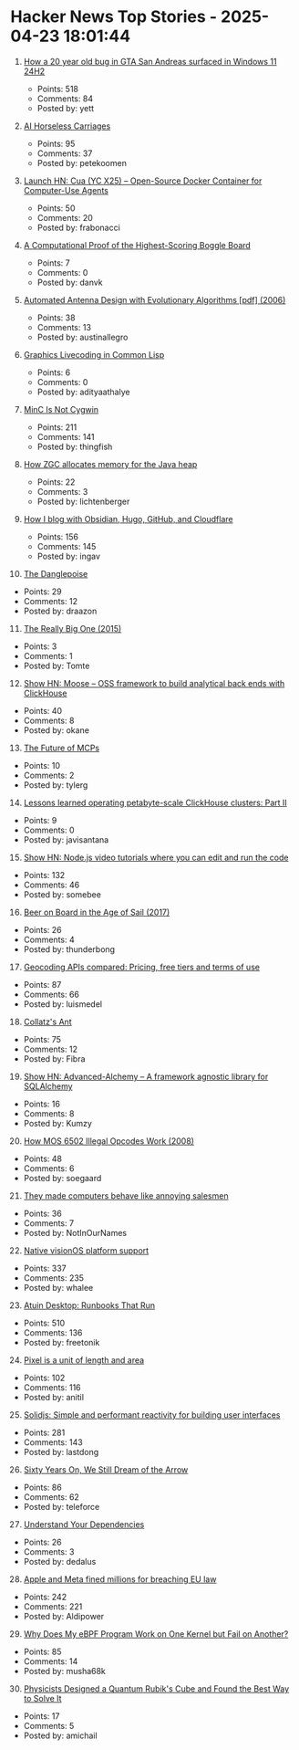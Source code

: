 # Hacker News Top Stories - 2025-04-23 18:01:44

1. [How a 20 year old bug in GTA San Andreas surfaced in Windows 11 24H2](https://cookieplmonster.github.io/2025/04/23/gta-san-andreas-win11-24h2-bug/)
   - Points: 518
   - Comments: 84
   - Posted by: yett

2. [AI Horseless Carriages](https://koomen.dev/essays/horseless-carriages/)
   - Points: 95
   - Comments: 37
   - Posted by: petekoomen

3. [Launch HN: Cua (YC X25) – Open-Source Docker Container for Computer-Use Agents](https://github.com/trycua/cua)
   - Points: 50
   - Comments: 20
   - Posted by: frabonacci

4. [A Computational Proof of the Highest-Scoring Boggle Board](https://www.danvk.org/2025/04/23/boggle-solved.html)
   - Points: 7
   - Comments: 0
   - Posted by: danvk

5. [Automated Antenna Design with Evolutionary Algorithms [pdf] (2006)](https://ntrs.nasa.gov/api/citations/20060024675/downloads/20060024675.pdf)
   - Points: 38
   - Comments: 13
   - Posted by: austinallegro

6. [Graphics Livecoding in Common Lisp](https://kevingal.com/blog/cl-livecoding.html)
   - Points: 6
   - Comments: 0
   - Posted by: adityaathalye

7. [MinC Is Not Cygwin](https://minc.commandlinerevolution.nl/english/home.html)
   - Points: 211
   - Comments: 141
   - Posted by: thingfish

8. [How ZGC allocates memory for the Java heap](https://joelsiks.com/posts/zgc-heap-memory-allocation/)
   - Points: 22
   - Comments: 3
   - Posted by: lichtenberger

9. [How I blog with Obsidian, Hugo, GitHub, and Cloudflare](https://ingau.me/blog/how-i-write-my-blogs-in-obsidian-and-publish-instantly/)
   - Points: 156
   - Comments: 145
   - Posted by: ingav

10. [The Danglepoise](https://www.sallery.co.uk/danglepoise)
   - Points: 29
   - Comments: 12
   - Posted by: draazon

11. [The Really Big One (2015)](https://www.newyorker.com/magazine/2015/07/20/the-really-big-one)
   - Points: 3
   - Comments: 1
   - Posted by: Tomte

12. [Show HN: Moose – OSS framework to build analytical back ends with ClickHouse](https://docs.fiveonefour.com/moose)
   - Points: 40
   - Comments: 8
   - Posted by: okane

13. [The Future of MCPs](https://iamcharliegraham.substack.com/publish/post/161906169)
   - Points: 10
   - Comments: 2
   - Posted by: tylerg

14. [Lessons learned operating petabyte-scale ClickHouse clusters: Part II](https://www.tinybird.co/blog-posts/what-i-learned-operating-clickhouse-part-ii)
   - Points: 9
   - Comments: 0
   - Posted by: javisantana

15. [Show HN: Node.js video tutorials where you can edit and run the code](undefined)
   - Points: 132
   - Comments: 46
   - Posted by: somebee

16. [Beer on Board in the Age of Sail (2017)](https://blog.library.si.edu/blog/2017/08/02/beer-board-age-sail/)
   - Points: 26
   - Comments: 4
   - Posted by: thunderbong

17. [Geocoding APIs compared: Pricing, free tiers and terms of use](https://www.bitoff.org/geocoding-apis-comparison/)
   - Points: 87
   - Comments: 66
   - Posted by: luismedel

18. [Collatz's Ant](https://gbragafibra.github.io/2025/01/08/collatz_ant2.html)
   - Points: 75
   - Comments: 12
   - Posted by: Fibra

19. [Show HN: Advanced-Alchemy – A framework agnostic library for SQLAlchemy](https://github.com/litestar-org/advanced-alchemy)
   - Points: 16
   - Comments: 8
   - Posted by: Kumzy

20. [How MOS 6502 Illegal Opcodes Work (2008)](https://www.pagetable.com/?p=39)
   - Points: 48
   - Comments: 6
   - Posted by: soegaard

21. [They made computers behave like annoying salesmen](https://rakhim.exotext.com/they-made-computers-behave-like-annoying-salesmen)
   - Points: 36
   - Comments: 7
   - Posted by: NotInOurNames

22. [Native visionOS platform support](https://github.com/godotengine/godot/pull/105628)
   - Points: 337
   - Comments: 235
   - Posted by: whalee

23. [Atuin Desktop: Runbooks That Run](https://blog.atuin.sh/atuin-desktop-runbooks-that-run/)
   - Points: 510
   - Comments: 136
   - Posted by: freetonik

24. [Pixel is a unit of length and area](https://www.nayuki.io/page/pixel-is-a-unit-of-length-and-area)
   - Points: 102
   - Comments: 116
   - Posted by: anitil

25. [Solidjs: Simple and performant reactivity for building user interfaces](https://www.solidjs.com/)
   - Points: 281
   - Comments: 143
   - Posted by: lastdong

26. [Sixty Years On, We Still Dream of the Arrow](https://watershedmagazine.com/features/sixty-years-on-we-still-dream-of-the-arrow/)
   - Points: 86
   - Comments: 62
   - Posted by: teleforce

27. [Understand Your Dependencies](https://deps.dev/)
   - Points: 26
   - Comments: 3
   - Posted by: dedalus

28. [Apple and Meta fined millions for breaching EU law](https://ca.finance.yahoo.com/news/apple-fined-570-million-meta-094701712.html)
   - Points: 242
   - Comments: 221
   - Posted by: Aldipower

29. [Why Does My eBPF Program Work on One Kernel but Fail on Another?](https://ebpfchirp.substack.com/p/why-does-my-ebpf-program-work-on)
   - Points: 85
   - Comments: 14
   - Posted by: musha68k

30. [Physicists Designed a Quantum Rubik's Cube and Found the Best Way to Solve It](https://www.sciencealert.com/physicists-designed-a-quantum-rubiks-cube-and-found-the-best-way-to-solve-it)
   - Points: 17
   - Comments: 5
   - Posted by: amichail

